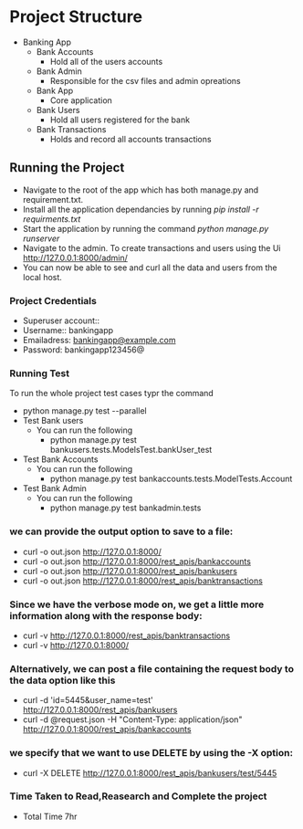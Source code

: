 <h1>Project Structure</h1>

- Banking App
    - Bank Accounts
        - Hold all of the users accounts
    - Bank Admin
        - Responsible for the csv files and admin opreations
    - Bank App
        - Core application
    - Bank Users
        - Hold all users registered for the bank
    - Bank Transactions
        - Holds and record all accounts transactions
    


<h2>Running the Project</h2>

-  Navigate to the root of the app which has both manage.py and requirement.txt.
- Install all the application dependancies by running <i>pip install -r requirments.txt</i>
- Start the application by running the command <i>python manage.py runserver</i>
- Navigate to the admin. To create transactions and users using the Ui <http://127.0.0.1:8000/admin/>
- You can now be able to see and curl all the data and users from the local host.
 

### Project Credentials
- Superuser account::
- Username:: bankingapp
- Emailadress: bankingapp@example.com
- Password: bankingapp123456@


<h3>Running Test</h3>

To run the whole project test cases typr the command
- python manage.py test --parallel
- Test Bank users
    - You can run the following 
        - python manage.py test bankusers.tests.ModelsTest.bankUser_test
- Test Bank Accounts
    - You can run the following
        - python manage.py test bankaccounts.tests.ModelTests.Account
- Test Bank Admin
    - You can run the following
        - python manage.py test bankadmin.tests  



### we can provide the output option to save to a file:
- curl -o out.json http://127.0.0.1:8000/
- curl -o out.json http://127.0.0.1:8000/rest_apis/bankaccounts   
- curl -o out.json http://127.0.0.1:8000/rest_apis/bankusers  
- curl -o out.json http://127.0.0.1:8000/rest_apis/banktransactions  

### Since we have the verbose mode on, we get a little more information along with the response body:
- curl -v http://127.0.0.1:8000/rest_apis/banktransactions
- curl -v http://127.0.0.1:8000/

### Alternatively, we can post a file containing the request body to the data option like this
- curl -d 'id=5445&user_name=test' http://127.0.0.1:8000/rest_apis/bankusers
- curl -d @request.json -H "Content-Type: application/json" 
  http://127.0.0.1:8000/rest_apis/bankaccounts 


### we specify that we want to use DELETE by using the -X option:
- curl -X DELETE http://127.0.0.1:8000/rest_apis/bankusers/test/5445

### Time Taken to Read,Reasearch and Complete the project 
- Total Time 7hr

